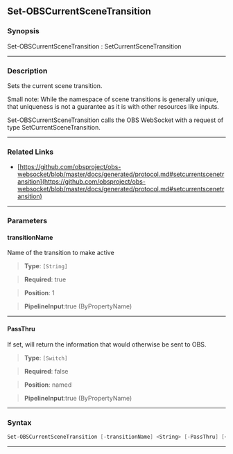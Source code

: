 Set-OBSCurrentSceneTransition
-----------------------------
### Synopsis
Set-OBSCurrentSceneTransition : SetCurrentSceneTransition

---
### Description

Sets the current scene transition.

Small note: While the namespace of scene transitions is generally unique, that uniqueness is not a guarantee as it is with other resources like inputs.


Set-OBSCurrentSceneTransition calls the OBS WebSocket with a request of type SetCurrentSceneTransition.

---
### Related Links
* [https://github.com/obsproject/obs-websocket/blob/master/docs/generated/protocol.md#setcurrentscenetransition](https://github.com/obsproject/obs-websocket/blob/master/docs/generated/protocol.md#setcurrentscenetransition)



---
### Parameters
#### **transitionName**

Name of the transition to make active



> **Type**: ```[String]```

> **Required**: true

> **Position**: 1

> **PipelineInput**:true (ByPropertyName)



---
#### **PassThru**

If set, will return the information that would otherwise be sent to OBS.



> **Type**: ```[Switch]```

> **Required**: false

> **Position**: named

> **PipelineInput**:true (ByPropertyName)



---
### Syntax
```PowerShell
Set-OBSCurrentSceneTransition [-transitionName] <String> [-PassThru] [<CommonParameters>]
```
---

